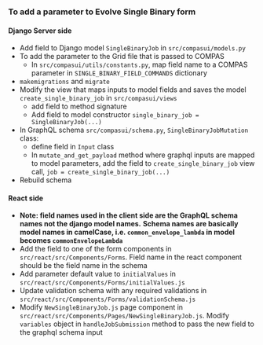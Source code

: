 ### To add a parameter to Evolve Single Binary form
#### Django Server side
- Add field to Django model `SingleBinaryJob` in `src/compasui/models.py`
- To add the parameter to the Grid file that is passed to COMPAS
  * In `src/compasui/utils/constants.py`, map field name to a COMPAS parameter in `SINGLE_BINARY_FIELD_COMMANDS` dictionary
- `makemigrations` and `migrate`
- Modify the view that maps inputs to model fields and saves the model `create_single_binary_job` in 
`src/compasui/views`
  * add field to method signature
  * Add field to model constructor `single_binary_job = SingleBinaryJob(...)`
- In GraphQL schema `src/compasui/schema.py`, `SingleBinaryJobMutation` class:
  * define field in `Input` class
  * In `mutate_and_get_payload` method where graphql inputs are mapped to model parameters, add the field to 
`create_single_binary_job` view call, `job = create_single_binary_job(...)`
- Rebuild schema

#### React side
- **Note: field names used in the client side are the GraphQL schema names not the django model names.**
**Schema names are basically model names in camelCase, i.e. `common_envelope_lambda` in model becomes 
`commonEnvelopeLambda`**
- Add the field to one of the form components in `src/react/src/Components/Forms`. Field name in the react component 
 should be the field name in the schema
- Add parameter default value to `initialValues` in `src/react/src/Components/Forms/initialValues.js`
- Update validation schema with any required validations in `src/react/src/Components/Forms/validationSchema.js`
- Modify `NewSingleBinaryJob.js` page component in `src/react/src/Components/Pages/NewSingleBinaryJob.js`. 
Modify `variables` object in `handleJobSubmission` method to pass the new field to the graphql schema input